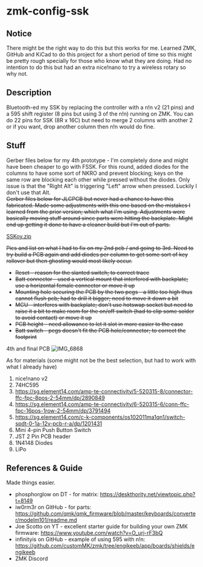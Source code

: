 # zmk-config-ssk

## Notice
There might be the right way to do this but this works for me. Learned ZMK, GitHub and KiCad to do this project for a short period of time so this might be pretty rough specially for those who know what they are doing. Had no intention to do this but had an extra nice!nano to try a wireless rotary so why not.

## Description
Bluetooth-ed my SSK by replacing the controller with a n!n v2 (21 pins) and a 595 shift register (8 pins but using 3 of the n!n) running on ZMK. You can do 22 pins for SSK (8R x 16C) but need to merge 2 columns with another 2 or if you want, drop another column then n!n would do fine.

## Stuff
Gerber files below for my 4th prototype - I'm completely done and might have been cheaper to go with FSSK. For this round, added diodes for the columns to have some sort of NKRO and prevent blocking; keys on the same row are blocking each other while pressed without the diodes. Only issue is that the "Right Alt" is triggering "Left" arrow when pressed. Luckily I don't use that Alt.     
~~Gerber files below for JLCPCB but never had a chance to have this fabricated. Made some adjustments with this one based on the mistakes I learned from the prior version; which what I'm using. Adjustments were basically moving stuff around since parts were hitting the backplate. Might end up getting it done to have a cleaner build but I'm out of parts.~~

[SSKoy.zip](https://github.com/nyemash/zmk-config-ssk/files/11471226/SSKoy.zip)

~~Pics and list on what I had to fix on my 2nd pcb / and going to 3rd. Need to try build a PCB again and add diodes per column to get some sort of key rollover but then ghosting would most likely occur.~~

* ~~Reset - reason for the slanted switch; to correct trace~~
* ~~Batt connector - used a vertical mount that interfered with backplate; use a horizontal female connector or move it up~~
* ~~Mounting hole securing the PCB by the two pegs - a little too high thus cannot flush pcb; had to drill it bigger; need to move it down a bit~~
* ~~MCU - interferes with backplate; don't use hotswap socket but need to raise it a bit to make room for the on/off switch (had to clip some solder to avoid contact) or move it up~~
* ~~PCB height - need allowance to let it slot in more easier to the case~~
* ~~Batt switch - pegs doesn't fit the PCB hole/connector; to correct the footprint~~

4th and final PCB
![IMG_6868](https://github.com/nyemash/zmk-config-ssk/assets/83567311/1a8457f1-0c78-45b1-ae8f-6649d1eec036)

As for materials (some might not be the best selection, but had to work with what I already have)
1. nice!nano v2
2. 74HC595
3. https://sg.element14.com/amp-te-connectivity/5-520315-8/connector-ffc-fpc-8pos-2-54mm/dp/2890849
4. https://sg.element14.com/amp-te-connectivity/6-520315-6/conn-ffc-fpc-16pos-1row-2-54mm/dp/3791494
5. https://sg.element14.com/c-k-components/os102011ma1qn1/switch-spdt-0-1a-12v-pcb-r-a/dp/1201431
6. Mini 4-pin Push Button Switch
7. JST 2 Pin PCB header
8. 1N4148 Diodes
9. LiPo

## References & Guide
Made things easier.

* phosphorglow on DT - for matrix: https://deskthority.net/viewtopic.php?t=8149
* iw0rm3r on GitHub - for parts:  https://github.com/qmk/qmk_firmware/blob/master/keyboards/converter/modelm101/readme.md
* Joe Scotto on YT - excellent starter guide for building your own ZMK firmware: https://www.youtube.com/watch?v=O_urj-rF3bQ
* infinityis on GitHub - example of using 595 with n!n: https://github.com/customMK/zmk/tree/engikeeb/app/boards/shields/engikeeb
* ZMK Discord
